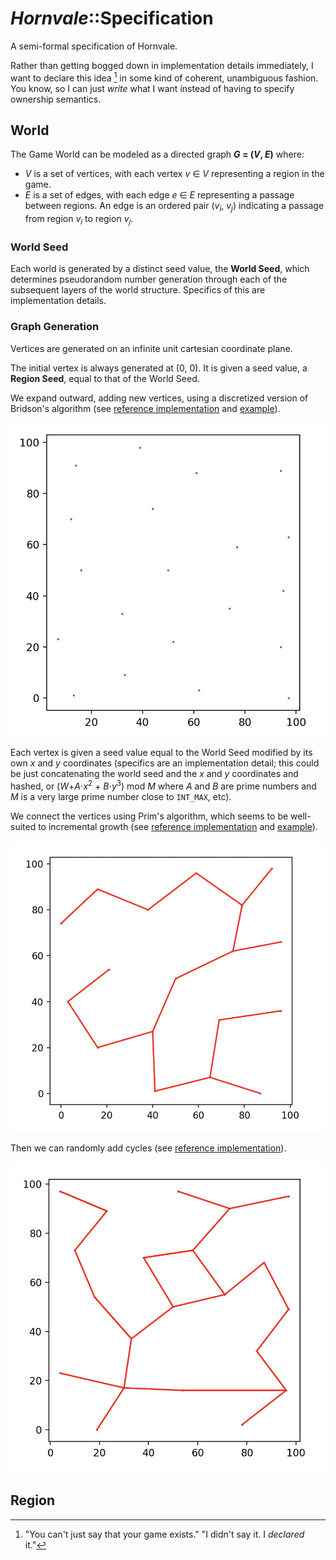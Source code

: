 # _Hornvale_::Specification

A semi-formal specification of Hornvale.

Rather than getting bogged down in implementation details immediately, I want to declare this idea [^1] in some kind of coherent, unambiguous fashion. You know, so I can just _write_ what I want instead of having to specify ownership semantics.

## World

The Game World can be modeled as a directed graph **_G_ = (_V_, _E_)** where:

- _V_ is a set of vertices, with each vertex _v_ ∈ _V_ representing a region in the game.
- _E_ is a set of edges, with each edge _e_ ∈ _E_ representing a passage between regions. An edge is an ordered pair (_v_<sub>_i_</sub>, _v_<sub>_j_</sub>) indicating a passage from region _v_<sub>_i_</sub> to region _v_<sub>_j_</sub>.

### World Seed

Each world is generated by a distinct seed value, the **World Seed**, which determines pseudorandom number generation through each of the subsequent layers of the world structure. Specifics of this are implementation details.

### Graph Generation

Vertices are generated on an infinite unit cartesian coordinate plane.

The initial vertex is always generated at (0, 0). It is given a seed value, a **Region Seed**, equal to that of the World Seed.

We expand outward, adding new vertices, using a discretized version of Bridson's algorithm (see [reference implementation](./bridson.py) and [example](./bridson_example.py)).

![Bridson's Algorithm](./images/bridson_example.png)

Each vertex is given a seed value equal to the World Seed modified by its own _x_ and _y_ coordinates (specifics are an implementation detail; this could be just concatenating the world seed and the _x_ and _y_ coordinates and hashed, or (_W_+_A_⋅_x_<sup>2</sup> + _B_⋅_y_<sup>3</sup>) mod _M_ where _A_ and _B_ are prime numbers and _M_ is a very large prime number close to `INT_MAX`, etc).

We connect the vertices using Prim's algorithm, which seems to be well-suited to incremental growth (see [reference implementation](./prim.py) and [example](./prim_example.py)).

![Prim's algorithm](./images/prim_example.png)

Then we can randomly add cycles (see [reference implementation](./add_cycles.py)).

![Cycles example](./images/cycles_example.png)

## Region




[^1]:  "You can't just say that your game exists."
  "I didn't say it. I _declared_ it."
